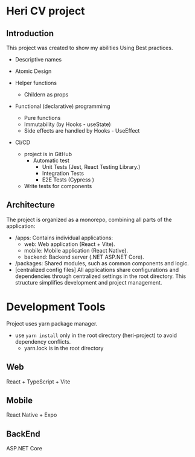 # Heri CV project

## Introduction

This project was created to show my abilities
Using Best practices.

- Descriptive names
- Atomic Design
- Helper functions
  - Childern as props
- Functional (declarative) programmimg

  - Pure functions
  - Immutability (by Hooks - useState)
  - Side effects are handled by Hooks - UseEffect

- CI/CD
  - project is in GitHub
    - Automatic test
      - Unit Tests (Jest, React Testing Library.)
      - Integration Tests
      - E2E Tests (Cypress )
  - Write tests for components

## Architecture

The project is organized as a monorepo, combining all parts of the application:

- /apps: Contains individual applications:
  - web: Web application (React + Vite).
  - mobile: Mobile application (React Native).
  - backend: Backend server (.NET ASP.NET Core).
- /packages: Shared modules, such as common components and logic.
- [centralized config files]
  All applications share configurations and dependencies through centralized settings in the root directory. This structure simplifies development and project management.

# Development Tools

Project uses yarn package manager.

- use `yarn install` only in the root directory (heri-project) to avoid dependency conflicts.
  - yarn.lock is in the root directory

## Web

React + TypeScript + Vite

## Mobile

React Native + Expo

## BackEnd

ASP.NET Core

